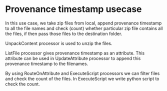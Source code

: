 # Provenance timestamp usecase
In this use case, we take zip files from local, append provenance timestamp to all the file names and check (count) whether particular zip file contains all the files, if then pass those files to the destination folder.


UnpackContent processor is used to unzip the files.

ListFile processor gives provenance timestamp as an attribute. This attribute can be used in UpdateAttribute processor to append this provenance timestamp to the filenames.

By using RouteOnAttribute and ExecuteScript processors we can filter files and check the count of the files. In ExecuteScript we write python script to check the count. 
